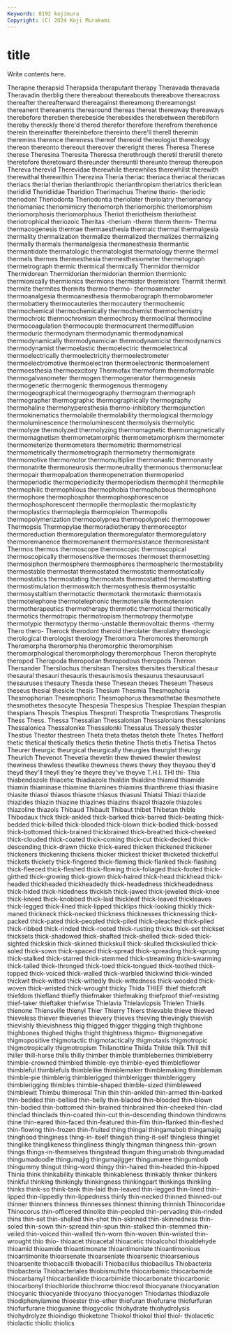```yaml
---
Keywords: 8192 kojimura
Copyright: (C) 2024 Koji Murakami
---
```


# title

Write contents here.



Therapne therapsid Therapsida theraputant
therapy Theravada theravada Theravadin therblig there thereabout thereabouts thereabove thereacross
thereafter thereafterward thereagainst thereamong thereamongst thereanent thereanents therearound thereas thereat
thereaway thereaways therebefore thereben therebeside therebesides therebetween therebiforn thereby thereckly
there'd thered therefor therefore therefrom therehence therein thereinafter thereinbefore thereinto
there'll therell theremin theremins therence thereness thereof thereoid thereologist thereology
thereon thereonto thereout thereover thereright theres Theresa Therese therese Theresina
Theresita Theressa therethrough theretil theretill thereto theretofore theretoward thereunder thereuntil
thereunto thereup thereupon Thereva therevid Therevidae therewhile therewhiles therewhilst therewith
therewithal therewithin Therezina Theria theriac theriaca theriacal theriacas theriacs therial
therian therianthropic therianthropism theriatrics thericlean theridiid Theridiidae Theridion Therimachus Therine
therio- theriodic theriodont Theriodonta Theriodontia theriolater theriolatry theriomancy theriomaniac theriomimicry
theriomorph theriomorphic theriomorphism theriomorphosis theriomorphous Theriot theriotheism theriotheist theriotrophical theriozoic
Theritas -therium -therm therm therm- Therma thermacogenesis thermae thermaesthesia thermaic
thermal thermalgesia thermality thermalization thermalize thermalized thermalizes thermalizing thermally thermals
thermanalgesia thermanesthesia thermantic thermantidote thermatologic thermatologist thermatology therme thermel thermels
thermes thermesthesia thermesthesiometer thermetograph thermetrograph thermic thermical thermically Thermidor thermidor
Thermidorean Thermidorian thermidorian thermion thermionic thermionically thermionics thermions thermistor thermistors
Thermit thermit thermite thermites thermits thermo thermo- thermoammeter thermoanalgesia thermoanesthesia
thermobarograph thermobarometer thermobattery thermocauteries thermocautery thermochemic thermochemical thermochemically thermochemist thermochemistry
thermochroic thermochromism thermochrosy thermoclinal thermocline thermocoagulation thermocouple thermocurrent thermodiffusion thermoduric
thermodynam thermodynamic thermodynamical thermodynamically thermodynamician thermodynamicist thermodynamics thermodynamist thermoelastic thermoelectric
thermoelectrical thermoelectrically thermoelectricity thermoelectrometer thermoelectromotive thermoelectron thermoelectronic thermoelement thermoesthesia thermoexcitory
Thermofax thermoform thermoformable thermogalvanometer thermogen thermogenerator thermogenesis thermogenetic thermogenic thermogenous
thermogeny thermogeographical thermogeography thermogram thermograph thermographer thermographic thermographically thermography thermohaline
thermohyperesthesia thermo-inhibitory thermojunction thermokinematics thermolabile thermolability thermological thermology thermoluminescence thermoluminescent
thermolysis thermolytic thermolyze thermolyzed thermolyzing thermomagnetic thermomagnetically thermomagnetism thermometamorphic thermometamorphism
thermometer thermometerize thermometers thermometric thermometrical thermometrically thermometrograph thermometry thermomigrate thermomotive
thermomotor thermomultiplier thermonastic thermonasty thermonatrite thermoneurosis thermoneutrality thermonous thermonuclear thermopair
thermopalpation thermopenetration thermoperiod thermoperiodic thermoperiodicity thermoperiodism thermophil thermophile thermophilic thermophilous
thermophobia thermophobous thermophone thermophore thermophosphor thermophosphorescence thermophosphorescent thermopile thermoplastic thermoplasticity
thermoplastics thermoplegia thermopleion Thermopolis thermopolymerization thermopolypnea thermopolypneic thermopower Thermopsis Thermopylae
thermoradiotherapy thermoreceptor thermoreduction thermoregulation thermoregulator thermoregulatory thermoremanence thermoremanent thermoresistance thermoresistant
Thermos thermos thermoscope thermoscopic thermoscopical thermoscopically thermosensitive thermoses thermoset thermosetting
thermosiphon thermosphere thermospheres thermospheric thermostability thermostable thermostat thermostated thermostatic thermostatically
thermostatics thermostating thermostats thermostatted thermostatting thermostimulation thermoswitch thermosynthesis thermosystaltic thermosystaltism
thermotactic thermotank thermotaxic thermotaxis thermotelephone thermotelephonic thermotensile thermotension thermotherapeutics thermotherapy
thermotic thermotical thermotically thermotics thermotropic thermotropism thermotropy thermotype thermotypic thermotypy
thermo-unstable thermovoltaic therms -thermy Thero thero- Therock therodont theroid therolater
therolatry therologic therological therologist therology Theromora Theromores theromorph Theromorpha theromorphia
theromorphic theromorphism theromorphological theromorphology theromorphous Theron therophyte theropod Theropoda theropodan
theropodous theropods Therron Thersander Thersilochus thersitean Thersites thersites thersitical thesaur
thesaural thesauri thesauris thesaurismosis thesaurus thesaurusauri thesauruses thesaury Thesda these
Thesean theses Theseum Theseus theseus thesial thesicle thesis Thesium Thesmia
Thesmophoria Thesmophorian Thesmophoric Thesmophorus thesmothetae thesmothete thesmothetes thesocyte Thespesia Thespesius
Thespiae Thespian thespian thespians Thespis Thespius Thesproti Thesprotia Thesprotians Thesprotis
Thess Thess. Thessa Thessalian Thessalonian Thessalonians thessalonians Thessalonica Thessalonike Thessalonki
Thessalus Thessaly thester Thestius Thestor thestreen Theta theta thetas thetch
thete Thetes Thetford thetic thetical thetically thetics thetin thetine Thetis
thetis Thetisa Thetos Theurer theurgic theurgical theurgically theurgies theurgist theurgy
Theurich Thevenot Thevetia thevetin thew thewed thewier thewiest thewiness thewless
thewlike thewness thews thewy they theyaou they'd theyd they'll theyll
they're theyre they've theyve T.H.I. THI thi- Thia thiabendazole thiacetic
thiadiazole thialdin thialdine thiamid thiamide thiamin thiaminase thiamine thiamines thiamins
thianthrene thiasi thiasine thiasite thiasoi thiasos thiasote thiasus thiasusi Thiatsi
Thiazi thiazide thiazides thiazin thiazine thiazines thiazins thiazol thiazole thiazoles
thiazoline thiazols Thibaud Thibault Thibaut thibet Thibetan thible Thibodaux thick
thick-ankled thick-barked thick-barred thick-beating thick-bedded thick-billed thick-blooded thick-blown thick-bodied thick-bossed
thick-bottomed thick-brained thickbrained thick-breathed thick-cheeked thick-clouded thick-coated thick-coming thick-cut thick-decked
thick-descending thick-drawn thicke thick-eared thicken thickened thickener thickeners thickening thickens
thicker thickest thicket thicketed thicketful thickets thickety thick-fingered thick-flaming thick-flanked
thick-flashing thick-fleeced thick-fleshed thick-flowing thick-foliaged thick-footed thick-girthed thick-growing thick-grown thick-haired
thick-head thickhead thick-headed thickheaded thickheadedly thick-headedness thickheadedness thick-hided thick-hidedness thickish
thick-jawed thick-jeweled thick-knee thick-kneed thick-knobbed thick-laid thickleaf thick-leaved thickleaves thick-legged
thick-lined thick-lipped thicklips thick-looking thickly thick-maned thickneck thick-necked thickness thicknesses
thicknessing thick-packed thick-pated thick-peopled thick-piled thick-pleached thick-plied thick-ribbed thick-rinded thick-rooted
thick-rusting thicks thick-set thickset thicksets thick-shadowed thick-shafted thick-shelled thick-sided thick-sighted
thickskin thick-skinned thickskull thick-skulled thickskulled thick-soled thick-sown thick-spaced thick-spread thick-spreading
thick-sprung thick-stalked thick-starred thick-stemmed thick-streaming thick-swarming thick-tailed thick-thronged thick-toed thick-tongued
thick-toothed thick-topped thick-voiced thick-walled thick-warbled thickwind thick-winded thickwit thick-witted thick-wittedly
thick-wittedness thick-wooded thick-woven thick-wristed thick-wrought thicky Thida THIEF thief thiefcraft
thiefdom thiefland thiefly thiefmaker thiefmaking thiefproof thief-resisting thief-taker thieftaker thiefwise
Thielavia Thielaviopsis Thielen Thiells thienone Thiensville thienyl Thier Thierry Thiers
thievable thieve thieved thieveless thiever thieveries thievery thieves thieving thievingly
thievish thievishly thievishness thig thigged thigger thigging thigh thighbone thighbones
thighed thighs thight thightness thigmo- thigmonegative thigmopositive thigmotactic thigmotactically thigmotaxis
thigmotropic thigmotropically thigmotropism Thilanottine Thilda Thilde thilk Thill thill thiller
thill-horse thills thilly thimber thimble thimbleberries thimbleberry thimble-crowned thimbled thimble-eye
thimble-eyed thimbleflower thimbleful thimblefuls thimblelike thimblemaker thimblemaking thimbleman thimble-pie thimblerig
thimblerigged thimblerigger thimbleriggery thimblerigging thimbles thimble-shaped thimble-sized thimbleweed thimblewit Thimbu
thimerosal Thin thin thin-ankled thin-armed thin-barked thin-bedded thin-bellied thin-belly thin-bladed
thin-blooded thin-blown thin-bodied thin-bottomed thin-brained thinbrained thin-cheeked thin-clad thinclad thinclads
thin-coated thin-cut thin-descending thindown thindowns thine thin-eared thin-faced thin-featured thin-film
thin-flanked thin-fleshed thin-flowing thin-frozen thin-fruited thing thingal thingamabob thingamajig thinghood
thinginess thing-in-itself thingish thing-it-self thingless thinglet thinglike thinglikeness thingliness thingly
thingman thingness thin-grown things things-in-themselves thingstead thingum thingumabob thingumadad thingumadoodle
thingumajig thingumajigger thingumaree thingumbob thingummy thingut thing-word thingy thin-haired thin-headed
thin-hipped Thinia think thinkability thinkable thinkableness thinkably thinker thinkers thinkful
thinking thinkingly thinkingness thinkingpart thinkings thinkling thinks think-so think-tank thin-laid
thin-leaved thin-legged thin-lined thin-lipped thin-lippedly thin-lippedness thinly thin-necked thinned thinned-out
thinner thinners thinness thinnesses thinnest thinning thinnish Thinocoridae Thinocorus thin-officered
thinolite thin-peopled thin-pervading thin-rinded thins thin-set thin-shelled thin-shot thin-skinned thin-skinnedness
thin-soled thin-sown thin-spread thin-spun thin-stalked thin-stemmed thin-veiled thin-voiced thin-walled thin-worn
thin-woven thin-wristed thin-wrought thio thio- thioacet thioacetal thioacetic thioalcohol thioaldehyde
thioamid thioamide thioantimonate thioantimoniate thioantimonious thioantimonite thioarsenate thioarseniate thioarsenic thioarsenious
thioarsenite thiobaccilli thiobacilli Thiobacillus thiobacillus Thiobacteria thiobacteria Thiobacteriales thiobismuthite thiocarbamic
thiocarbamide thiocarbamyl thiocarbanilide thiocarbimide thiocarbonate thiocarbonic thiocarbonyl thiochloride thiochrome thiocresol
thiocyanate thiocyanation thiocyanic thiocyanide thiocyano thiocyanogen Thiodamas thiodiazole thiodiphenylamine thioester
thio-ether thiofuran thiofurane thiofurfuran thiofurfurane thioguanine thiogycolic thiohydrate thiohydrolysis thiohydrolyze
thioindigo thioketone Thiokol thiokol thiol thiol- thiolacetic thiolactic thiolic thiolics
